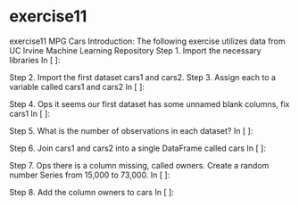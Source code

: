 # exercise11
exercise11
MPG Cars
Introduction:
The following exercise utilizes data from UC Irvine Machine Learning Repository
Step 1. Import the necessary libraries
In [ ]:

Step 2. Import the first dataset cars1 and cars2.
Step 3. Assign each to a variable called cars1 and cars2
In [ ]:

Step 4. Ops it seems our first dataset has some unnamed blank columns, fix cars1
In [ ]:

Step 5. What is the number of observations in each dataset?
In [ ]:

Step 6. Join cars1 and cars2 into a single DataFrame called cars
In [ ]:

Step 7. Ops there is a column missing, called owners. Create a random number Series from 15,000 to 73,000.
In [ ]:

Step 8. Add the column owners to cars
In [ ]:
